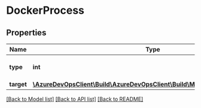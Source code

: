 # DockerProcess

## Properties
Name | Type | Description | Notes
------------ | ------------- | ------------- | -------------
**type** | **int** | The type of the process. | [optional] 
**target** | [**\AzureDevOpsClient\Build\AzureDevOpsClient\Build\Model\DockerProcessTarget**](DockerProcessTarget.md) |  | [optional] 

[[Back to Model list]](../README.md#documentation-for-models) [[Back to API list]](../README.md#documentation-for-api-endpoints) [[Back to README]](../README.md)


